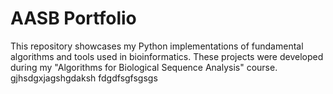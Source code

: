 # AASB Portfolio
 This repository showcases my Python implementations of fundamental algorithms and tools used in bioinformatics. These projects were developed during my "Algorithms for Biological Sequence Analysis" course.
gjhsdgxjagshgdaksh
fdgdfsgfsgsgs